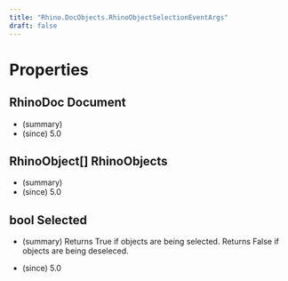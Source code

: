 ```yaml
---
title: "Rhino.DocObjects.RhinoObjectSelectionEventArgs"
draft: false
---
```


# Properties
## RhinoDoc Document
- (summary) 
- (since) 5.0
## RhinoObject[] RhinoObjects
- (summary) 
- (since) 5.0
## bool Selected
- (summary) 
       Returns True if objects are being selected.
       Returns False if objects are being deseleced.
       
- (since) 5.0
